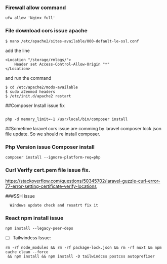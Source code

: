 ### Firewall allow command

 ```ufw allow 'Nginx full'```

### File download cors issue apache

```$ nano /etc/apache2/sites-available/000-default-le-ssl.conf```

add the line 


```
<Location "/storage/rmlogs/">
    Header set Access-Control-Allow-Origin "*"
</Location>
```


and run the command 
```
$ cd /etc/apache2/mods-available
$ sudo a2enmod headers
$ /etc/init.d/apache2 restart
```


##Composer Install issue fix

```

php -d memory_limit=-1 /usr/local/bin/composer install

```



##Sometime laravel cors issue are comming by laravel composer lock json file update. So we should re install composer.



### Php Version issue Composer install
```composer install --ignore-platform-req=php```


### Curl Verify cert.pem file issue fix.
https://stackoverflow.com/questions/50345702/laravel-guzzle-curl-error-77-error-setting-certificate-verify-locations



###SSH issue

```   Windows update check and resatrt fix it    ```


### React npm install issue

```
npm install --legacy-peer-deps

```



- [ ] Tailwindcss Issue:

```
rm -rf node_modules && rm -rf package-lock.json && rm -rf nuxt && npm cache clean --force
 && npm install && npm install -D tailwindcss postcss autoprefixer
```
